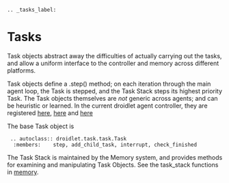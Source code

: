 ```eval_rst
.. _tasks_label:
```

# Tasks

Task objects abstract away the difficulties of actually carrying out the tasks, and allow a uniform interface to the controller and memory across different platforms.

Task objects define a .step() method; on each iteration through the main agent loop, the Task is stepped, and the Task Stack steps its highest priority Task.
The Task objects themselves are *not* generic across agents; and can be heuristic or learned.  In the current droidlet agent controller, they are registered [here](https://github.com/facebookresearch/fairo/blob/main/droidlet/interpreter/interpreter.py#L83), [here](https://github.com/facebookresearch/fairo/blob/main/droidlet/interpreter/craftassist/mc_interpreter.py#L88) and [here](https://github.com/facebookresearch/fairo/blob/main/droidlet/interpreter/robot/loco_interpreter.py#L71)

The base Task object is

```eval_rst
 .. autoclass:: droidlet.task.task.Task
  :members:    step, add_child_task, interrupt, check_finished
```


The Task Stack is maintained by the Memory system, and provides methods for examining and manipulating Task Objects. See the task_stack functions in [memory](memory.md).
